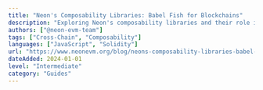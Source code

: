 ```yaml
---
title: "Neon's Composability Libraries: Babel Fish for Blockchains"
description: "Exploring Neon's composability libraries and their role in cross-chain communication"
authors: ["@neon-evm-team"]
tags: ["Cross-Chain", "Composability"]
languages: ["JavaScript", "Solidity"]
url: "https://www.neonevm.org/blog/neons-composability-libraries-babel-fish-for-blockchains"
dateAdded: 2024-01-01
level: "Intermediate"
category: "Guides"
---
```

